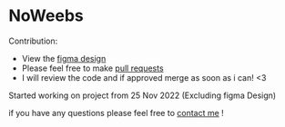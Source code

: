 # NoWeebs

Contribution:
* View the [figma design](https://www.figma.com/file/uwGVpaIWxfGfzIaQnCnZmt/NoWeebs?node-id=0%3A1)
* Please feel free to make [pull requests](https://github.com/abolfazlchaman/NoWeebs/pulls)
* I will review the code and if approved merge as soon as i can! <3

Started working on project from 25 Nov 2022 (Excluding figma Design)

if you have any questions please feel free to [contact me](abolfazlchaman.info@gmail.com) !